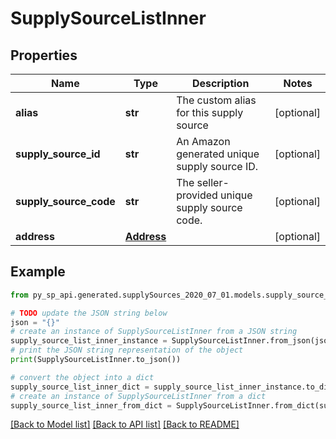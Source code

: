 # SupplySourceListInner


## Properties

Name | Type | Description | Notes
------------ | ------------- | ------------- | -------------
**alias** | **str** | The custom alias for this supply source | [optional] 
**supply_source_id** | **str** | An Amazon generated unique supply source ID. | [optional] 
**supply_source_code** | **str** | The seller-provided unique supply source code. | [optional] 
**address** | [**Address**](Address.md) |  | [optional] 

## Example

```python
from py_sp_api.generated.supplySources_2020_07_01.models.supply_source_list_inner import SupplySourceListInner

# TODO update the JSON string below
json = "{}"
# create an instance of SupplySourceListInner from a JSON string
supply_source_list_inner_instance = SupplySourceListInner.from_json(json)
# print the JSON string representation of the object
print(SupplySourceListInner.to_json())

# convert the object into a dict
supply_source_list_inner_dict = supply_source_list_inner_instance.to_dict()
# create an instance of SupplySourceListInner from a dict
supply_source_list_inner_from_dict = SupplySourceListInner.from_dict(supply_source_list_inner_dict)
```
[[Back to Model list]](../README.md#documentation-for-models) [[Back to API list]](../README.md#documentation-for-api-endpoints) [[Back to README]](../README.md)


